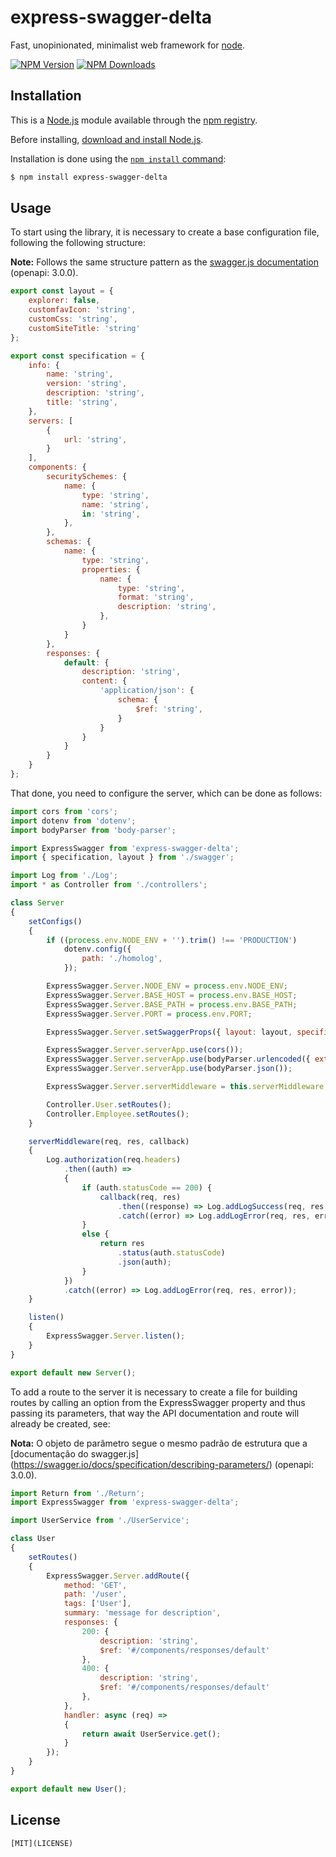 # express-swagger-delta

Fast, unopinionated, minimalist web framework for [node](http://nodejs.org).

[![NPM Version][npm-image]][npm-url]
[![NPM Downloads][downloads-image]][downloads-url]

## Installation

This is a [Node.js](https://nodejs.org/en/) module available through the
[npm registry](https://www.npmjs.com/).

Before installing, [download and install Node.js](https://nodejs.org/en/download/).

Installation is done using the
[`npm install` command](https://docs.npmjs.com/getting-started/installing-npm-packages-locally):

```bash
$ npm install express-swagger-delta
```

## Usage

To start using the library, it is necessary to create a base configuration file, following the following structure:

**Note:** Follows the same structure pattern as the [swagger.js documentation](https://swagger.io/docs/specification/basic-structure/) (openapi: 3.0.0).

```js
export const layout = {
	explorer: false,
	customfavIcon: 'string',
	customCss: 'string',
	customSiteTitle: 'string'
};

export const specification = {
	info: {
		name: 'string',
		version: 'string',
		description: 'string',
		title: 'string',
	},
	servers: [
		{
			url: 'string',
		}
	],
	components: {
		securitySchemes: {
			name: {
				type: 'string',
				name: 'string',
				in: 'string',
			},
		},
		schemas: {
			name: {
				type: 'string',
				properties: {
					name: {
						type: 'string',
						format: 'string',
						description: 'string',
					},
				}
			}
		},
		responses: {
			default: {
				description: 'string',
				content: {
					'application/json': {
						schema: {
							$ref: 'string',
						}
					}
				}
			}
		}
	}
};
```

That done, you need to configure the server, which can be done as follows:

```js
import cors from 'cors';
import dotenv from 'dotenv';
import bodyParser from 'body-parser';

import ExpressSwagger from 'express-swagger-delta';
import { specification, layout } from './swagger';

import Log from './Log';
import * as Controller from './controllers';

class Server
{
	setConfigs()
	{
		if ((process.env.NODE_ENV + '').trim() !== 'PRODUCTION')
			dotenv.config({
				path: './homolog',
			});

		ExpressSwagger.Server.NODE_ENV = process.env.NODE_ENV;
		ExpressSwagger.Server.BASE_HOST = process.env.BASE_HOST;
		ExpressSwagger.Server.BASE_PATH = process.env.BASE_PATH;
		ExpressSwagger.Server.PORT = process.env.PORT;

		ExpressSwagger.Server.setSwaggerProps({ layout: layout, specification: specification });

		ExpressSwagger.Server.serverApp.use(cors());
		ExpressSwagger.Server.serverApp.use(bodyParser.urlencoded({ extended: true }));
		ExpressSwagger.Server.serverApp.use(bodyParser.json());

		ExpressSwagger.Server.serverMiddleware = this.serverMiddleware;

		Controller.User.setRoutes();
		Controller.Employee.setRoutes();
	}

	serverMiddleware(req, res, callback)
	{
		Log.authorization(req.headers)
			.then((auth) =>
			{
				if (auth.statusCode == 200) {
					callback(req, res)
						.then((response) => Log.addLogSuccess(req, res, response))
						.catch((error) => Log.addLogError(req, res, error));
				}
				else {
					return res
						.status(auth.statusCode)
						.json(auth);
				}
			})
			.catch((error) => Log.addLogError(req, res, error));
	}

	listen()
	{
		ExpressSwagger.Server.listen();
	}
}

export default new Server();
```

To add a route to the server it is necessary to create a file for building routes by calling an option from the ExpressSwagger property and thus passing its parameters, that way the API documentation and route will already be created, see:

**Nota:** O objeto de parâmetro segue o mesmo padrão de estrutura que a [documentação do swagger.js] (https://swagger.io/docs/specification/describing-parameters/) (openapi: 3.0.0).

```js
import Return from './Return';
import ExpressSwagger from 'express-swagger-delta';

import UserService from './UserService';

class User
{
	setRoutes()
	{
		ExpressSwagger.Server.addRoute({
			method: 'GET',
			path: '/user',
			tags: ['User'],
			summary: 'message for description',
			responses: {
				200: {
					description: 'string',
					$ref: '#/components/responses/default'
				},
				400: {
					description: 'string',
					$ref: '#/components/responses/default'
				},
			},
			handler: async (req) =>
			{		
				return await UserService.get();
			}
		});
	}
}

export default new User();
```
## License

	[MIT](LICENSE)

[npm-image]: https://img.shields.io/npm/v/express-swagger-delta.svg
[npm-url]: https://npmjs.org/package/express-swagger-delta
[downloads-image]: https://img.shields.io/npm/dm/express-swagger-delta.svg
[downloads-url]: https://npmjs.org/package/express-swagger-delta
